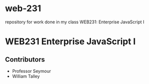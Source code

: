 # web-231
repository for work done in my class WEB231: Enterprise JavaScript I
<h1>WEB231 Enterprise JavaScript I</h1>
<h2>Contributors</h2>
<ul>
  <li>Professor Seymour</li>
  <li>William Talley</li>
  </ul>
  
